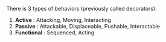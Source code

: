 There is 3 types of behaviors (previously called decorators):

1. **Active** : Attacking, Moving, Interacting
2. **Passive** : Attackable, Displaceable, Pushable, Interactable
3. **Functional** : Sequenced, Acting